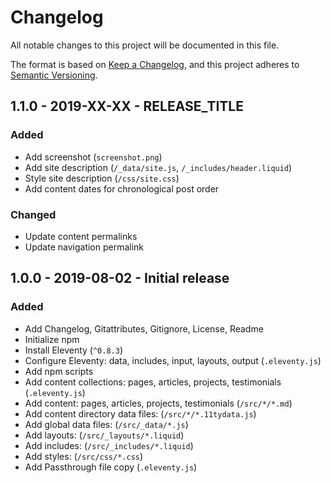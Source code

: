 # Changelog
All notable changes to this project will be documented in this file.

The format is based on [Keep a Changelog](https://keepachangelog.com/en/1.0.0/),
and this project adheres to [Semantic Versioning](https://semver.org/spec/v2.0.0.html).

<!--
## X.X.X - XXXX-XX-XX - XXXXXX

### Added
### Changed
### Deprecated
### Removed
### Fixed
### Security
-->

## 1.1.0 - 2019-XX-XX - RELEASE_TITLE

### Added
- Add screenshot (`screenshot.png`)
- Add site description (`/_data/site.js`, `/_includes/header.liquid`)
- Style site description (`/css/site.css`)
- Add content dates for chronological post order

### Changed
- Update content permalinks
- Update navigation permalink

## 1.0.0 - 2019-08-02 - Initial release

### Added
- Add Changelog, Gitattributes, Gitignore, License, Readme
- Initialize npm
- Install Eleventy (`^0.8.3`)
- Configure Eleventy: data, includes, input, layouts, output (`.eleventy.js`)
- Add npm scripts
- Add content collections: pages, articles, projects, testimonials (`.eleventy.js`)
- Add content: pages, articles, projects, testimonials (`/src/*/*.md`)
- Add content directory data files: (`/src/*/*.11tydata.js`)
- Add global data files: (`/src/_data/*.js`)
- Add layouts: (`/src/_layouts/*.liquid`)
- Add includes: (`/src/_includes/*.liquid`)
- Add styles: (`/src/css/*.css`)
- Add Passthrough file copy (`.eleventy.js`)